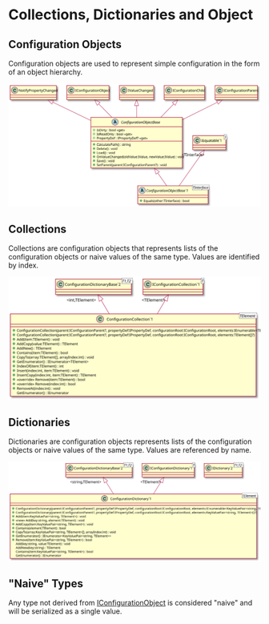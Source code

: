 ﻿# Collections, Dictionaries and Object

## Configuration Objects

Configuration objects are used to represent simple configuration in the form of an object hierarchy.

![UML Diagram of the ConfigurationObjectBase<> class](../images/uml-diagrams/ConfigurationObjectBase/ConfigurationObjectBase.svg)

## Collections

Collections are configuration objects that represents lists of the configuration
objects or naive values of the same type.  Values are identified by index.

![UML Diagram of the ConfigurationCollection<> class](../images/uml-diagrams/Collections/ConfigurationCollection/ConfigurationCollection.svg)

## Dictionaries

Dictionaries are configuration objects represents lists of the configuration
objects or naive values of the same type.  Values are referenced by name.

![UML Diagram of the ConfigurationDictionary<> class](../images/uml-diagrams/Collections/ConfigurationDictionary/ConfigurationDictionary.svg)

## "Naive" Types

Any type not derived from [IConfigurationObject](api/OpenCollar.Extensions.Configuration.IConfigurationObject.html)
is considered "naive" and will be serialized as a single value.